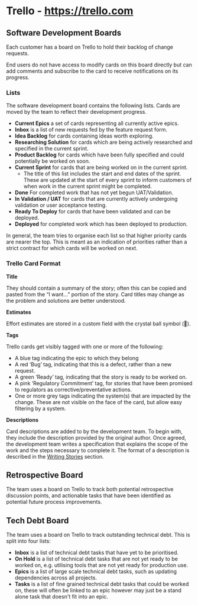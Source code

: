 # Trello - <https://trello.com>

## Software Development Boards

Each customer has a board on Trello to hold their backlog of change requests.

End users do not have access to modify cards on this board directly but can add comments and subscribe to the card to receive notifications on its progress.

### Lists

The software development board contains the following lists. Cards are moved by the team to reflect their development progress.

- **Current Epics** a set of cards representing all currently active epics.
- **Inbox** is a list of new requests fed by the feature request form.
- **Idea Backlog** for cards containing ideas worth exploring.
- **Researching Solution** for cards which are being actively researched and specified in the current sprint.
- **Product Backlog** for cards which have been fully specified and could potentially be worked on soon.
- **Current Sprint** for cards that are being worked on in the current sprint.
  - The title of this list includes the start and end dates of the sprint. These are updated at the start of every sprint to inform customers of when work in the current sprint might be completed.
- **Done** For completed work that has not yet begun UAT/Validation.
- **In Validation / UAT** for cards that are currently actively undergoing validation or user acceptance testing.
- **Ready To Deploy** for cards that have been validated and can be deployed.
- **Deployed** for completed work which has been deployed to production.

In general, the team tries to organise each list so that higher priority cards are nearer the top. This is meant as an indication of priorities rather than a strict contract for which cards will be worked on next.

### Trello Card Format

**Title**

They should contain a summary of the story; often this can be copied and pasted from the “I want...” portion of the story. Card titles may change as the problem and solutions are better understood.

**Estimates**

Effort estimates are stored in a custom field with the crystal ball symbol (🔮).

**Tags**

Trello cards get visibly tagged with one or more of the following:

- A blue tag indicating the epic to which they belong
- A red ‘Bug’ tag, indicating that this is a defect, rather than a new request.
- A green ‘Ready’ tag, indicating that the story is ready to be worked on.
- A pink ‘Regulatory Commitment’ tag, for stories that have been promised to regulators as corrective/preventative actions.
- One or more grey tags indicating the system(s) that are impacted by the change. These are not visible on the face of the card, but allow easy filtering by a system.

**Descriptions**

Card descriptions are added to by the development team. To begin with, they include the description provided by the original author. Once agreed, the development team writes a specification that explains the scope of the work and the steps necessary to complete it. The format of a description is described in the [Writing Stories](#writing-stories) section.

## Retrospective Board

The team uses a board on Trello to track both potential retrospective discussion points, and actionable tasks that have been identified as potential future process improvements.

## Tech Debt Board

The team uses a board on Trello to track outstanding technical debt. This is split into four lists:

- **Inbox** is a list of technical debt tasks that have yet to be prioritised.
- **On Hold** is a list of technical debt tasks that are not yet ready to be worked on, e.g. utilising tools that are not yet ready for production use.
- **Epics** is a list of large scale technical debt tasks, such as updating dependencies across all projects.
- **Tasks** is a list of fine grained technical debt tasks that could be worked on, these will often be linked to an epic however may just be a stand alone task that doesn't fit into an epic.

